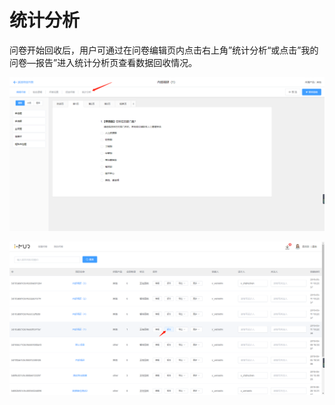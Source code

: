 # 统计分析

问卷开始回收后，用户可通过在问卷编辑页内点击右上角”统计分析“或点击”我的问卷—报告”进入统计分析页查看数据回收情况。

![&#x95EE;&#x5377;&#x7F16;&#x8F91;&#x9875;&#x5185;&#x201C;&#x7EDF;&#x8BA1;&#x5206;&#x6790;&#x201D;&#x529F;&#x80FD;&#x5165;&#x53E3;](../../.gitbook/assets/image%20%2854%29.png)

![&#x201C;&#x6211;&#x7684;&#x95EE;&#x5377;&#x201D;&#x5217;&#x8868;&#x4E2D;&#x201C;&#x7EDF;&#x8BA1;&#x5206;&#x6790;&#x201D;&#x529F;&#x80FD;&#x5FEB;&#x6377;&#x5165;&#x53E3;](../../.gitbook/assets/image%20%28151%29.png)

